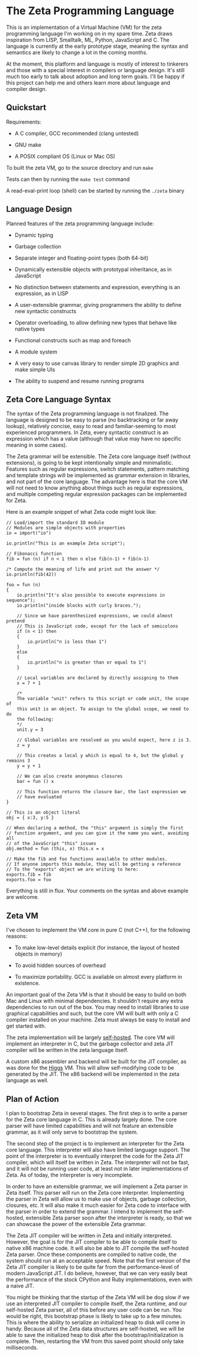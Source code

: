 The Zeta Programming Language
=============================

This is an implementation of a Virtual Machine (VM) for the zeta programming
language I'm working on in my spare time. Zeta draws inspiration from LISP,
Smalltalk, ML, Python, JavaScript and C. The language is currently at the early
prototype stage, meaning the syntax and semantics are likely to change a lot
in the coming months.

At the moment, this platform and language is mostly of interest to tinkerers
and those with a special interest in compilers or language design. It's still
much too early to talk about adoption and long term goals. I'll be happy if
this project can help me and others learn more about language and compiler
design.

## Quickstart

Requirements:

- A C compiler, GCC recommended (clang untested)

- GNU make

- A POSIX compliant OS (Linux or Mac OS)

To built the zeta VM, go to the source directory and run `make`

Tests can then by running the `make test` command

A read-eval-print loop (shell) can be started by running the `./zeta` binary

## Language Design

Planned features of the zeta programming language include:

- Dynamic typing

- Garbage collection

- Separate integer and floating-point types (both 64-bit)

- Dynamically extensible objects with prototypal inheritance, as in JavaScript

- No distinction between statements and expression, everything is an expression, as in LISP

- A user-extensible grammar, giving programmers the ability to define new syntactic constructs

- Operator overloading, to allow defining new types that behave like native types

- Functional constructs such as map and foreach

- A module system

- A very easy to use canvas library to render simple 2D graphics and make simple UIs

- The ability to suspend and resume running programs

## Zeta Core Language Syntax

The syntax of the Zeta programming language is not finalized. The language is
designed to be easy to parse (no backtracking or far away lookup), relatively
concise, easy to read and familiar-seeming to most experienced programmers.
In Zeta, every syntactic construct is an expression which has a value (although
that value may have no specific meaning in some cases).

The Zeta grammar will be extensible. The Zeta core language itself (without
extensions), is going to be kept intentionally simple and minimalistic.
Features such as regular expressions, switch statements, pattern matching and
template strings will be implemented as grammar extension in libraries, and
not part of the core language. The advantage here is that the core VM will not
need to know anything about things such as regular expressions, and multiple
competing regular expression packages can be implemented for Zeta.

Here is an example snippet of what Zeta code might look like:

```
// Load/import the standard IO module
// Modules are simple objects with properties
io = import("io")

io.println("This is an example Zeta script");

// Fibonacci function
fib = fun (n) if n < 1 then n else fib(n-1) + fib(n-1)

/* Compute the meaning of life and print out the answer */
io.println(fib(42))

foo = fun (n)
{
    io.println("It's also possible to execute expressions in sequence");
    io.println("inside blocks with curly braces.");

    // Since we have parenthesized expressions, we could almost pretend
    // This is JavaScript code, except for the lack of semicolons
    if (n < 1) then
    {
        io.println("n is less than 1")
    }
    else
    {
        io.println("n is greater than or equal to 1")
    }

    // Local variables are declared by directly assigning to them
    x = 7 + 1

    /*
    The variable "unit" refers to this script or code unit, the scope of
    this unit is an object. To assign to the global scope, we need to do
    the following:
    */
    unit.y = 3

    // Global variables are resolved as you would expect, here z is 3.
    z = y

    // This creates a local y which is equal to 4, but the global y remains 3
    y = y + 1

    // We can also create anonymous closures
    bar = fun () x

    // This function returns the closure bar, the last expression we
    // have evaluated
}

// This is an object literal
obj = { x:3, y:5 }

// When declaring a method, the "this" argument is simply the first
// function argument, and you can give it the name you want, avoiding all
// of the JavaScript "this" issues
obj.method = fun (this, x) this.x = x

// Make the fib and foo functions available to other modules.
// If anyone imports this module, they will be getting a reference
// To the "exports" object we are writing to here:
exports.fib = fib
exports.foo = foo
```

Everything is still in flux. Your comments on the syntax and above
example are welcome.

## Zeta VM

I've chosen to implement the VM core in pure C (not C++), for the following reasons:

- To make low-level details explicit (for instance, the layout of hosted objects in memory)

- To avoid hidden sources of overhead

- To maximize portability. GCC is available on almost every platform in existence.

An important goal of the Zeta VM is that it should be easy to build on both
Mac and Linux with minimal dependencies. It shouldn't require any extra dependencies
to run out of the box. You may need to install libraries to use graphical capabilities
and such, but the core VM will built with only a C compiler installed on your
machine. Zeta must always be easy to install and get started with.

The zeta implementation will be largely [self-hosted](https://en.wikipedia.org/wiki/Self-hosting).
The core VM will implement an interpreter in C, but the garbage collector and zeta JIT
compiler will be written in the zeta language itself.

A custom x86 assembler and backend will be built for the JIT compiler, as was done
for the [Higgs](https://github.com/higgsjs/Higgs) VM. This will allow self-modifying
code to be generated by the JIT. The x86 backend will be implemented in the zeta language as well.

## Plan of Action

I plan to bootstrap Zeta in several stages. The first step is to write a
parser for the Zeta core language in C. This is already largely done. The core
parser will have limited capabilities and will not feature an extensible
grammar, as it will only serve to bootstrap the system.

The second step of the project is to implement an interpreter for the Zeta
core language. This interpreter will also have limited language support. The
point of the interpreter is to eventually interpret the code for the Zeta
JIT compiler, which will itself be written in Zeta. The interpreter will not
be fast, and it will not be running user code, at least not in later
implementations of Zeta. As of today, the interpreter is very incomplete.

In order to have an extensible grammar, we will implement a Zeta parser in
Zeta itself. This parser will run on the Zeta core interpreter. Implementing
the parser in Zeta will allow us to make use of objects, garbage collection,
closures, etc. It will also make it much easier for Zeta code to interface
with the parser in order to extend the grammar. I intend to implement the
self-hosted, extensible Zeta parser soon after the interpreter is ready, so
that we can showcase the power of the extensible Zeta grammar.

The Zeta JIT compiler will be written in Zeta and initially interpreted.
However, the goal is for the JIT compiler to be able to compile itself to
native x86 machine code. It will also be able to JIT compile the self-hosted
Zeta parser. Once these components are compiled to native code, the system
should run at an acceptable speed. Note that the first version of
the Zeta JIT compiler is likely to be quite far from the performance-level
of modern JavaScript JIT. I do believe, however, that we can very easily beat
the performance of the stock CPython and Ruby implementations, even with a
naive JIT.

You might be thinking that the startup of the Zeta VM will be dog slow if we
use an interpreted JIT compiler to compile itself, the Zeta runtime, and our
self-hosted Zeta parser, all of this before any user code can be run. You would
be right, this bootstrap phase is likely to take up to a few minutes. This is
where the ability to serialize an initialized heap to disk will come in handy.
Because all of the Zeta data structures are self-hosted, we will be able to
save the initialized heap to disk after the bootstrap/initialization is
complete. Then, restarting the VM from this saved point should only take
milliseconds.

